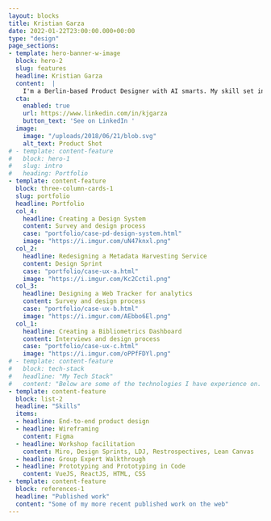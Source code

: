 ```yaml
---
layout: blocks
title: Kristian Garza 
date: 2022-01-22T23:00:00.000+00:00
type: "design"
page_sections:
- template: hero-banner-w-image
  block: hero-2
  slug: features
  headline: Kristian Garza 
  content:  |
    I'm a Berlin-based Product Designer with AI smarts. My skill set includes robust research capabilities, prototyping, and coding, all aimed at crafting empowering and intuitive user experiences. I specialize in leveraging the intersection of design and AI to address real-world challenges.
  cta:
    enabled: true
    url: https://www.linkedin.com/in/kjgarza
    button_text: 'See on LinkedIn '
  image:
    image: "/uploads/2018/06/21/blob.svg"
    alt_text: Product Shot
# - template: content-feature
#   block: hero-1
#   slug: intro
#   heading: Portfolio
- template: content-feature
  block: three-column-cards-1
  slug: portfolio
  headline: Portfolio
  col_4:
    headline: Creating a Design System
    content: Survey and design process
    case: "portfolio/case-pd-design-system.html"
    image: "https://i.imgur.com/uN47knxl.png"
  col_2:
    headline: Redesigning a Metadata Harvesting Service
    content: Design Sprint
    case: "portfolio/case-ux-a.html"
    image: "https://i.imgur.com/Kc2Cctil.png"
  col_3:
    headline: Designing a Web Tracker for analytics
    content: Survey and design process
    case: "portfolio/case-ux-b.html"
    image: "https://i.imgur.com/AEbbo6El.png"
  col_1:
    headline: Creating a Bibliometrics Dashboard
    content: Interviews and design process
    case: "portfolio/case-ux-c.html"
    image: "https://i.imgur.com/oPPfFDYl.png"
# - template: content-feature
#   block: tech-stack
#   headline: "My Tech Stack"
#   content: "Below are some of the technologies I have experience on. This is not an exhaustive list."
- template: content-feature
  block: list-2
  headline: "Skills"
  items:
  - headline: End-to-end product design
  - headline: Wireframing
    content: Figma
  - headline: Workshop facilitation
    content: Miro, Design Sprints, LDJ, Restrospectives, Lean Canvas
  - headline: Group Expert Walkthrough
  - headline: Prototyping and Prototyping in Code
    content: VueJS, ReactJS, HTML, CSS  
- template: content-feature
  block: references-1
  headline: "Published work"
  content: "Some of my more recent published work on the web"
---
```

